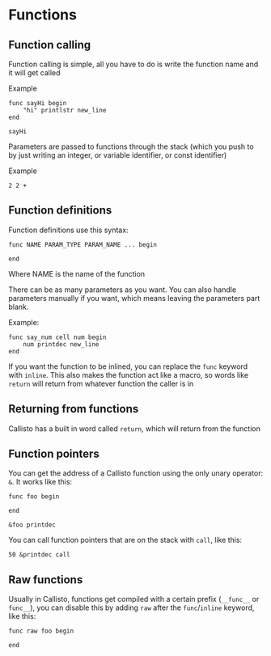 # Functions

## Function calling
Function calling is simple, all you have to do is write the function name and it will
get called

Example
```
func sayHi begin
	"hi" printlstr new_line
end

sayHi
```

Parameters are passed to functions through the stack (which you push to by just writing
an integer, or variable identifier, or const identifier)

Example
```
2 2 +
```

## Function definitions
Function definitions use this syntax:

```
func NAME PARAM_TYPE PARAM_NAME ... begin

end
```

Where NAME is the name of the function

There can be as many parameters as you want. You can also handle parameters manually
if you want, which means leaving the parameters part blank.

Example:

```
func say_num cell num begin
	num printdec new_line
end
```

If you want the function to be inlined, you can replace the `func` keyword with `inline`.
This also makes the function act like a macro, so words like `return` will return from
whatever function the caller is in

## Returning from functions
Callisto has a built in word called `return`, which will return from the function

## Function pointers
You can get the address of a Callisto function using the only unary operator: `&`. It
works like this:

```
func foo begin

end

&foo printdec
```

You can call function pointers that are on the stack with `call`, like this:

```
50 &printdec call
```

## Raw functions
Usually in Callisto, functions get compiled with a certain prefix (`__func__` or `func__`),
you can disable this by adding `raw` after the `func`/`inline` keyword, like this:

```
func raw foo begin

end
```
